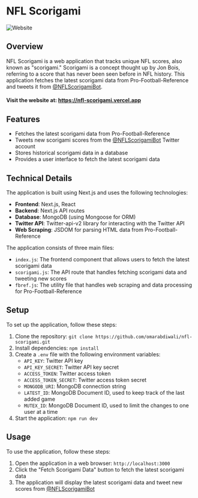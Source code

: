 NFL Scorigami
================

![Website](https://i.imgur.com/RfIKD0U.png)

## Overview

NFL Scorigami is a web application that tracks unique NFL scores, also known as "scorigami." Scorigami is a concept thought up by Jon Bois, referring to a score that has never been seen before in NFL history. This application fetches the latest scorigami data from Pro-Football-Reference and tweets it from [@NFLScorigamiBot](https://x.com/NFLScorigamiBot).

#### Visit the website at: https://nfl-scorigami.vercel.app

## Features

* Fetches the latest scorigami data from Pro-Football-Reference
* Tweets new scorigami scores from the [@NFLScorigamiBot](https://x.com/NFLScorigamiBot) Twitter account
* Stores historical scorigami data in a database
* Provides a user interface to fetch the latest scorigami data

## Technical Details

The application is built using Next.js and uses the following technologies:

* **Frontend**: Next.js, React
* **Backend**: Next.js API routes
* **Database**: MongoDB (using Mongoose for ORM)
* **Twitter API**: Twitter-api-v2 library for interacting with the Twitter API
* **Web Scraping**: JSDOM for parsing HTML data from Pro-Football-Reference

The application consists of three main files:

* `index.js`: The frontend component that allows users to fetch the latest scorigami data
* `scorigami.js`: The API route that handles fetching scorigami data and tweeting new scores
* `fbref.js`: The utility file that handles web scraping and data processing for Pro-Football-Reference

## Setup

To set up the application, follow these steps:

1. Clone the repository: `git clone https://github.com/omarabdiwali/nfl-scorigami.git`
2. Install dependencies: `npm install`
3. Create a `.env` file with the following environment variables:
	* `API_KEY`: Twitter API key
	* `API_KEY_SECRET`: Twitter API key secret
	* `ACCESS_TOKEN`: Twitter access token
	* `ACCESS_TOKEN_SECRET`: Twitter access token secret
	* `MONGODB_URI`: MongoDB connection string
	* `LATEST_ID`: MongoDB Document ID, used to keep track of the last added game
	* `MUTEX_ID`: MongoDB Document ID, used to limit the changes to one user at a time
4. Start the application: `npm run dev`

## Usage

To use the application, follow these steps:

1. Open the application in a web browser: `http://localhost:3000`
2. Click the "Fetch Scorigami Data" button to fetch the latest scorigami data
3. The application will display the latest scorigami data and tweet new scores from [@NFLScorigamiBot](https://x.com/NFLScorigamiBot)